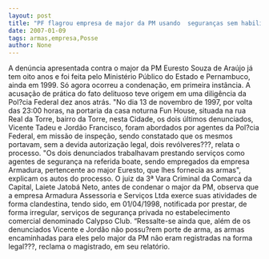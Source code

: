 ```yaml
---
layout: post
title: "PF flagrou empresa de major da PM usando  seguranças sem habilitação para a posse de armas, também ilegais"
date: 2007-01-09
tags: armas,empresa,Posse
author: None
---
```

A denúncia apresentada contra o major da PM Euresto Souza de Araújo já tem oito anos e foi feita pelo Ministério Público do Estado e Pernambuco, ainda em 1999. Só agora ocorreu a condenação, em primeira instância.
A acusação de prática do fato delituoso teve origem em uma diligência da Pol?cia Federal dez anos atrás.
\"No dia 13 de novembro de 1997, por volta das 23:00 horas, na portaria da casa noturna Fun House, situada na rua Real da Torre, bairro da Torre, nesta Cidade, os dois últimos denunciados, Vicente Tadeu e Jordão Francisco, foram abordados por agentes da Pol?cia Federal, em missão de inspeção, sendo constatado que os mesmos portavam, sem a devida autorização legal, dois revólveres???, relata o processo.
\"Os dois denunciados trabalhavam prestando serviços como agentes de segurança na referida boate, sendo empregados da empresa Armadura, pertencente ao major Euresto, que lhes fornecia as armas\", explicam os autos do processo.
O juiz da 3ª Vara Criminal da Comarca da Capital, Laiete Jatobá Neto, antes de condenar o major da PM, observa que a empresa Armadura Assessoria e Serviços Ltda exerce suas atividades de forma clandestina, tendo sido, em 01/04/1998,
 notificada por prestar, de forma irregular, serviços de segurança privada no estabelecimento comercial denominado Calypso Club. 
“Ressalte-se ainda que, além de os denunciados Vicente e Jordão não possu?rem porte de arma, as armas encaminhadas para eles pelo major da PM não eram registradas na forma legal???, reclama o magistrado, em seu relatório. 